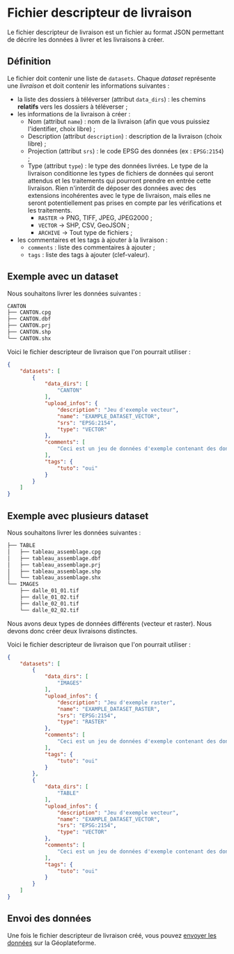 <!--
CE DOCUMENT N'A PAS VOCATION A ÊTRE LU DIRECTEMENT OU VIA GITHUB :
les liens seront cassés, l'affichage ne sera pas correcte. Ne faites ça !

Consultez la doc en ligne ici : https://geoplateforme.github.io/sdk-entrepot/

Le lien vers cette page devrait être : https://geoplateforme.github.io/sdk-entrepot/upload_descriptor/
-->

# Fichier descripteur de livraison

Le fichier descripteur de livraison est un fichier au format JSON permettant de décrire les données à livrer et les livraisons à créer.

## Définition

Le fichier doit contenir une liste de `datasets`. Chaque *dataset* représente une *livraison* et doit contenir les informations suivantes :

* la liste des dossiers à téléverser (attribut `data_dirs`) : les chemins **relatifs** vers les dossiers à téléverser ;
* les informations de la livraison à créer :
  * Nom (attribut `name`) : nom de la livraison (afin que vous puissiez l'identifier, choix libre) ;
  * Description (attribut `description`) : description de la livraison (choix libre) ;
  * Projection (attribut `srs`) : le code EPSG des données (ex : `EPSG:2154`) ;
  * Type (attribut `type`) : le type des données livrées. Le type de la livraison conditionne les types de fichiers de données qui seront attendus et les traitements qui pourront prendre en entrée cette livraison. Rien n'interdit de déposer des données avec des extensions incohérentes avec le type de livraison, mais elles ne seront potentiellement pas prises en compte par les vérifications et les traitements.
    * `RASTER` -> PNG, TIFF, JPEG, JPEG2000 ;
    * `VECTOR` -> SHP, CSV, GeoJSON ;
    * `ARCHIVE` -> Tout type de fichiers ;
* les commentaires et les tags à ajouter à la livraison :
  * `comments` : liste des commentaires à ajouter ;
  * `tags` : liste des tags à ajouter (clef-valeur).

## Exemple avec un dataset

Nous souhaitons livrer les données suivantes :

```txt
CANTON
├── CANTON.cpg
├── CANTON.dbf
├── CANTON.prj
├── CANTON.shp
└── CANTON.shx
```

Voici le fichier descripteur de livraison que l'on pourrait utiliser :

```json
{
    "datasets": [
        {
            "data_dirs": [
                "CANTON"
            ],
            "upload_infos": {
                "description": "Jeu d'exemple vecteur",
                "name": "EXAMPLE_DATASET_VECTOR",
                "srs": "EPSG:2154",
                "type": "VECTOR"
            },
            "comments": [
                "Ceci est un jeu de données d'exemple contenant des données vecteur"
            ],
            "tags": {
                "tuto": "oui"
            }
        }
    ]
}
```

## Exemple avec plusieurs dataset

Nous souhaitons livrer les données suivantes :

```txt
├── TABLE
│   ├── tableau_assemblage.cpg
│   ├── tableau_assemblage.dbf
│   ├── tableau_assemblage.prj
│   ├── tableau_assemblage.shp
│   └── tableau_assemblage.shx
└── IMAGES
    ├── dalle_01_01.tif
    ├── dalle_01_02.tif
    ├── dalle_02_01.tif
    └── dalle_02_02.tif
```

Nous avons deux types de données différents (vecteur et raster). Nous devons donc créer deux livraisons distinctes.

Voici le fichier descripteur de livraison que l'on pourrait utiliser :

```json
{
    "datasets": [
        {
            "data_dirs": [
                "IMAGES"
            ],
            "upload_infos": {
                "description": "Jeu d'exemple raster",
                "name": "EXAMPLE_DATASET_RASTER",
                "srs": "EPSG:2154",
                "type": "RASTER"
            },
            "comments": [
                "Ceci est un jeu de données d'exemple contenant des données raster"
            ],
            "tags": {
                "tuto": "oui"
            }
        },
        {
            "data_dirs": [
                "TABLE"
            ],
            "upload_infos": {
                "description": "Jeu d'exemple vecteur",
                "name": "EXAMPLE_DATASET_VECTOR",
                "srs": "EPSG:2154",
                "type": "VECTOR"
            },
            "comments": [
                "Ceci est un jeu de données d'exemple contenant des données vector"
            ],
            "tags": {
                "tuto": "oui"
            }
        }
    ]
}
```

## Envoi des données

Une fois le fichier descripteur de livraison créé, vous pouvez [envoyer les données](comme-executable.md#envoyer-des-donnees) sur la Géoplateforme.
